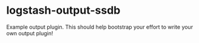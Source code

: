 # logstash-output-ssdb
Example output plugin. This should help bootstrap your effort to write your own output plugin!
